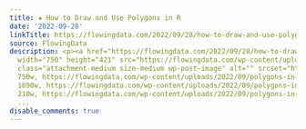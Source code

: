 ```yaml
---
title: ✚ How to Draw and Use Polygons in R
date: '2022-09-28'
linkTitle: https://flowingdata.com/2022/09/28/how-to-draw-and-use-polygons-in-r/
source: FlowingData
description: <p><a href="https://flowingdata.com/2022/09/28/how-to-draw-and-use-polygons-in-r/"><img
  width="750" height="421" src="https://flowingdata.com/wp-content/uploads/2022/09/polygons-in-R-1-750x421.png"
  class="attachment-medium size-medium wp-post-image" alt="" srcset="https://flowingdata.com/wp-content/uploads/2022/09/polygons-in-R-1-750x421.png
  750w, https://flowingdata.com/wp-content/uploads/2022/09/polygons-in-R-1-1090x612.png
  1090w, https://flowingdata.com/wp-content/uploads/2022/09/polygons-in-R-1-210x118.png
  210w, https://flowingdata.com/wp-content/uploads/2022/09/polygons-in-R-1-768x432.png
  ...
disable_comments: true
---
```

<p><a href="https://flowingdata.com/2022/09/28/how-to-draw-and-use-polygons-in-r/"><img width="750" height="421" src="https://flowingdata.com/wp-content/uploads/2022/09/polygons-in-R-1-750x421.png" class="attachment-medium size-medium wp-post-image" alt="" srcset="https://flowingdata.com/wp-content/uploads/2022/09/polygons-in-R-1-750x421.png 750w, https://flowingdata.com/wp-content/uploads/2022/09/polygons-in-R-1-1090x612.png 1090w, https://flowingdata.com/wp-content/uploads/2022/09/polygons-in-R-1-210x118.png 210w, https://flowingdata.com/wp-content/uploads/2022/09/polygons-in-R-1-768x432.png ...